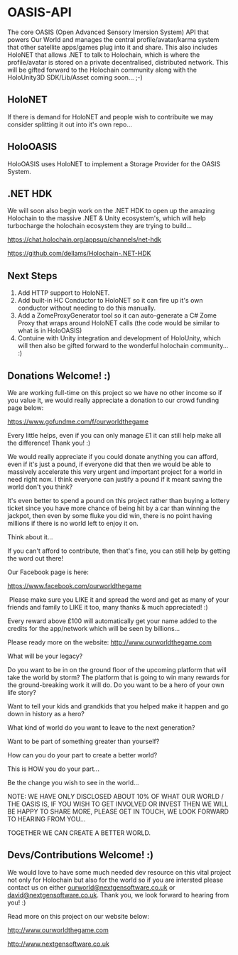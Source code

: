 # OASIS-API
The core OASIS (Open Advanced Sensory Imersion System) API that powers Our World and manages the central profile/avatar/karma system that other satellite apps/games plug into it and share. This also includes HoloNET that allows .NET to talk to Holochain, which is where the profile/avatar is stored on a private decentralised, distributed network. This will be gifted forward to the Holochain community along with the HoloUnity3D SDK/Lib/Asset coming soon... ;-)

## HoloNET

If there is demand for HoloNET and people wish to contribuite we may consider splitting it out into it's own repo...

## HoloOASIS

HoloOASIS uses HoloNET to implement a Storage Provider for the OASIS System.

## .NET HDK

We will soon also begin work on the .NET HDK to open up the amazing Holochain to the massive .NET & Unity ecosystem's, which will help turbocharge the holochain ecosystem they are trying to build...

https://chat.holochain.org/appsup/channels/net-hdk 

https://github.com/dellams/Holochain-.NET-HDK 

## Next Steps

1. Add HTTP support to HoloNET.
2. Add built-in HC Conductor to HoloNET so it can fire up it's own conductor without needing to do this manually.
3. Add a ZomeProxyGenerator tool so it can auto-generate a C# Zome Proxy that wraps around HoloNET calls (the code would be similar to what is in HoloOASIS)
4. Contuine with Unity integration and development of HoloUnity, which will then also be gifted forward to the wonderful holochain community... :)

## Donations Welcome! :)

We are working full-time on this project so we have no other income so if you value it, we would really appreciate a donation to our crowd funding page below:

https://www.gofundme.com/f/ourworldthegame

Every little helps, even if you can only manage £1 it can still help make all the difference! Thank you! :)

We would really appreciate if you could donate anything you can afford, even if it's just a pound, if everyone did that then we would be able to massively accelerate this very urgent and important project for a world in need right now. I think everyone can justify a pound if it meant saving the world don't you think? 

It's even better to spend a pound on this project rather than buying a lottery ticket since you have more chance of being hit by a car than winning the jackpot, then even by some fluke you did win, there is no point having millions if there is no world left to enjoy it on. 

Think about it...

If you can't afford to contribute, then that's fine, you can still help by getting the word out there!

Our Facebook page is here:

https://www.facebook.com/ourworldthegame 

 Please make sure you LIKE it and spread the word and get as many of your friends and family to LIKE it too, many thanks & much appreciated! :)

Every reward above £100 will automatically get your name added to the credits for the app/network which will be seen by billions...

Please ready more on the website:
http://www.ourworldthegame.com

What will be your legacy? 

Do you want to be in on the ground floor of the upcoming platform that will take the world by storm?
The platform that is going to win many rewards for the ground-breaking work it will do. Do you want to be a hero of your own life story? 

Want to tell your kids and grandkids that you helped make it happen and go down in history as a hero?

What kind of world do you want to leave to the next generation? 

Want to be part of something greater than yourself?  

How can you do your part to create a better world? 

This is HOW you do your part...

Be the change you wish to see in the world...

NOTE: WE HAVE ONLY DISCLOSED ABOUT 10% OF WHAT OUR WORLD / THE OASIS IS, IF YOU WISH TO GET INVOLVED OR INVEST THEN WE WILL BE HAPPY TO SHARE MORE, PLEASE GET IN TOUCH, WE LOOK FORWARD TO HEARING FROM YOU...

TOGETHER WE CAN CREATE A BETTER WORLD.

## Devs/Contributions Welcome! :)

We would love to have some much needed dev resource on this vital project not only for Holochain but also for the world so if you are intersted please contact us on either ourworld@nextgensoftware.co.uk or david@nextgensoftware.co.uk. Thank you, we look forward to hearing from you! :)

Read more on this project on our website below:

http://www.ourworldthegame.com

http://www.nextgensoftware.co.uk
